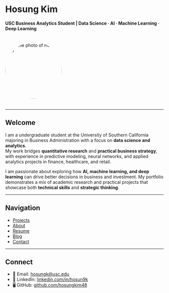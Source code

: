 # Hosung Kim
**USC Business Analytics Student | Data Science · AI · Machine Learning · Deep Learning**

<img src="/assets/profile.jpg" alt="Profile photo of Hosung Kim" width="180" style="border-radius:50%; margin:20px 0;">

---

## Welcome
I am a undergraduate student at the University of Southern California majoring in Business Administration with a focus on **data science and analytics**.  
My work bridges **quantitative research** and **practical business strategy**, with experience in predictive modeling, neural networks, and applied analytics projects in finance, healthcare, and retail.  

I am passionate about exploring how **AI, machine learning, and deep learning** can drive better decisions in business and investment. My portfolio demonstrates a mix of academic research and practical projects that showcase both **technical skills** and **strategic thinking**.

---

## Navigation
- [Projects](/projects)  
- [About](/about)  
- [Resume](/resume)  
- [Blog](/blog)  
- [Contact](/contact)  

---

## Connect
- 📧 Email: [hosungk@usc.edu](mailto:hosungk@usc.edu)  
- 💼 LinkedIn: [linkedin.com/in/hosun9k](https://linkedin.com/in/hosun9k)  
- 🖥 GitHub: [github.com/hosungkim48](https://github.com/hosungkim48)  
